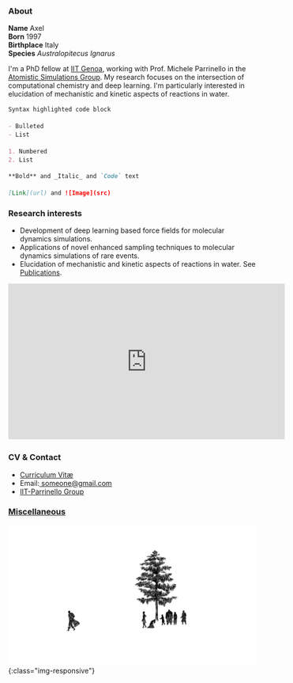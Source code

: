 ### About
**Name** Axel <br>
**Born** 1997 <br>
**Birthplace** Italy <br>
**Species** _Australopitecus Ignarus_

I'm a PhD fellow at <a href="https://www.iit.it/it/">IIT Genoa</a>, working with Prof. Michele Parrinello in the <a href="https://www.iit.it/it/web/atomistic-simulations">Atomistic Simulations Group</a>.
My research focuses on the intersection of computational chemistry and deep learning. I'm particularly interested in elucidation of mechanistic and kinetic aspects of reactions in water.

```markdown
Syntax highlighted code block

- Bulleted
- List

1. Numbered
2. List

**Bold** and _Italic_ and `Code` text

[Link](url) and ![Image](src)
```

### Research interests
- Development of deep learning based force fields for molecular dynamics simulations.
- Applications of novel enhanced sampling techniques to molecular dynamics simulations of rare events.
- Elucidation of mechanistic and kinetic aspects of reactions in water.
See [Publications](/publications.md).
<iframe width="560" height="315" src="https://www.youtube.com/embed/IzEBpQ0c8TA" frameborder="0" allow="accelerometer; autoplay; clipboard-write; encrypted-media; gyroscope; picture-in-picture" allowfullscreen></iframe>

### CV & Contact

<div class="navbar">
  <div class="navbar-inner">
      <ul class="nav">
          <li><a href="https://drive.google.com/file/d/18w6xA75gd17_VJN4ExHrHtW4oLmg6WMi/view?usp=sharing">Curriculum Vitæ</a></li>
          <li> Email:<a href = "mailto: someone@gmail.com"> someone@gmail.com</a></li>
          <li><a href="https://www.iit.it/it/research/lines/atomistic-simulations">IIT-Parrinello Group</a></li>
      </ul>
  </div>
</div>

### [Miscellaneous](/miscellaneous.md)
![image-title](/assets/guts-leaves.png){:class="img-responsive"}
